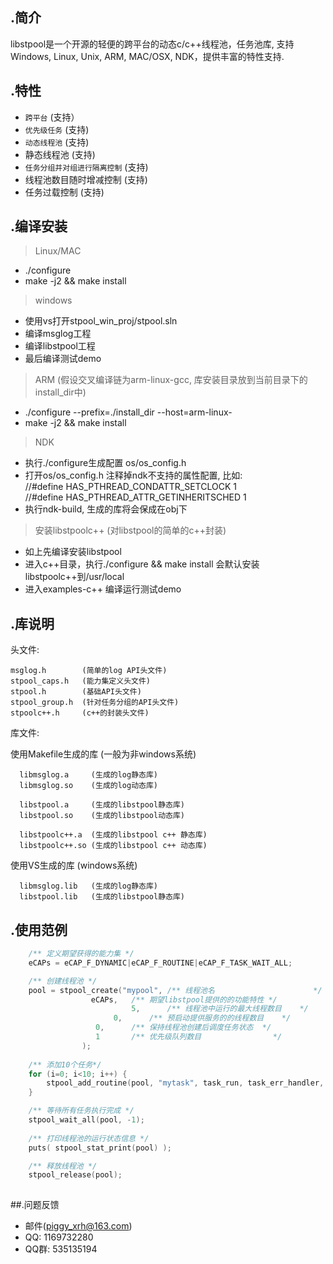 .简介
----
libstpool是一个开源的轻便的跨平台的动态c/c++线程池，任务池库, 支持Windows, Linux, Unix, ARM, MAC/OSX, NDK，提供丰富的特性支持.
			    

.特性
-----
* `跨平台`                      (支持）
* `优先级任务`                  (支持)
* `动态线程池`                  (支持)
* 静态线程池                    (支持)
* `任务分组并对组进行隔离控制`  (支持)
* 线程池数目随时增减控制        (支持)
* 任务过载控制                  (支持)

.编译安装
----
>Linux/MAC
  * ./configure 
  * make -j2 && make install

>windows
  * 使用vs打开stpool_win_proj/stpool.sln
  * 编译msglog工程
  * 编译libstpool工程
  * 最后编译测试demo

>ARM 
  (假设交叉编译链为arm-linux-gcc, 库安装目录放到当前目录下的install_dir中)
  * ./configure --prefix=./install_dir --host=arm-linux-
  * make -j2 && make install

>NDK
 * 执行./configure生成配置 os/os_config.h
 * 打开os/os_config.h 注释掉ndk不支持的属性配置, 比如:  
 //#define HAS_PTHREAD_CONDATTR_SETCLOCK 1  
 //#define HAS_PTHREAD_ATTR_GETINHERITSCHED 1
 * 执行ndk-build, 生成的库将会保成在obj下

>安装libstpoolc++ (对libstpool的简单的c++封装)
 * 如上先编译安装libstpool
 * 进入c++目录，执行./configure && make install 会默认安装libstpoolc++到/usr/local
 * 进入examples-c++ 编译运行测试demo

.库说明
----
头文件: 
	
	msglog.h        (简单的log API头文件)
	stpool_caps.h   (能力集定义头文件)
	stpool.h        (基础API头文件)
	stpool_group.h  (针对任务分组的API头文件)
	stpoolc++.h     (c++的封装头文件)

库文件:

  使用Makefile生成的库 (一般为非windows系统)

	  libmsglog.a     (生成的log静态库)
	  libmsglog.so    (生成的log动态库)

	  libstpool.a     (生成的libstpool静态库)
	  libstpool.so    (生成的libstpool动态库)
	  
	  libstpoolc++.a  (生成的libstpool c++ 静态库)
	  libstpoolc++.so (生成的libstpool c++ 动态库)

  使用VS生成的库 (windows系统)

	  libmsglog.lib   (生成的log静态库)
	  libstpool.lib   (生成的libstpool静态库)
	
.使用范例
-----
```c++
    /** 定义期望获得的能力集 */
    eCAPs = eCAP_F_DYNAMIC|eCAP_F_ROUTINE|eCAP_F_TASK_WAIT_ALL;

	/** 创建线程池 */
	pool = stpool_create("mypool", /** 线程池名                      */
			      eCAPs,   /** 期望libstpool提供的的功能特性 */
	                       5,      /** 线程池中运行的最大线程数目    */
		               0,      /** 预启动提供服务的的线程数目    */
			       0,      /** 保持线程池创建后调度任务状态  */
			       1       /** 优先级队列数目                */
			    );
	
	/** 添加10个任务*/
	for (i=0; i<10; i++) {
		stpool_add_routine(pool, "mytask", task_run, task_err_handler, NULL, NULL);
	}

	/** 等待所有任务执行完成 */
	stpool_wait_all(pool, -1);
	
	/** 打印线程池的运行状态信息 */
	puts( stpool_stat_print(pool) );

	/** 释放线程池 */
	stpool_release(pool);
	
```
##.问题反馈
* 邮件(piggy_xrh@163.com)
* QQ: 1169732280
* QQ群: 535135194
		
					
